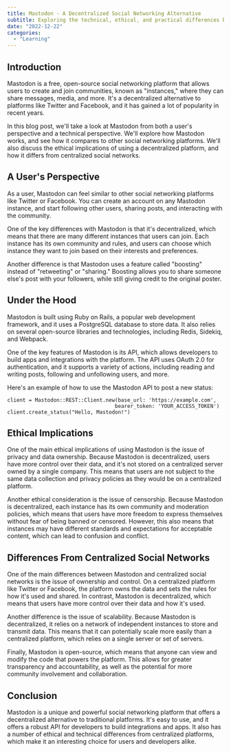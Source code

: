 ```yaml
---
title: Mastodon - A Decentralized Social Networking Alternative
subtitle: Exploring the technical, ethical, and practical differences between Mastodon and traditional platforms
date: "2022-12-22"
categories:
  - "Learning"
---
```


## Introduction

Mastodon is a free, open-source social networking platform that allows users to create and join communities, known as "instances," where they can share messages, media, and more. It's a decentralized alternative to platforms like Twitter and Facebook, and it has gained a lot of popularity in recent years.

In this blog post, we'll take a look at Mastodon from both a user's perspective and a technical perspective. We'll explore how Mastodon works, and see how it compares to other social networking platforms. We'll also discuss the ethical implications of using a decentralized platform, and how it differs from centralized social networks.

## A User's Perspective

As a user, Mastodon can feel similar to other social networking platforms like Twitter or Facebook. You can create an account on any Mastodon instance, and start following other users, sharing posts, and interacting with the community.

One of the key differences with Mastodon is that it's decentralized, which means that there are many different instances that users can join. Each instance has its own community and rules, and users can choose which instance they want to join based on their interests and preferences.

Another difference is that Mastodon uses a feature called "boosting" instead of "retweeting" or "sharing." Boosting allows you to share someone else's post with your followers, while still giving credit to the original poster.

## Under the Hood

Mastodon is built using Ruby on Rails, a popular web development framework, and it uses a PostgreSQL database to store data. It also relies on several open-source libraries and technologies, including Redis, Sidekiq, and Webpack.

One of the key features of Mastodon is its API, which allows developers to build apps and integrations with the platform. The API uses OAuth 2.0 for authentication, and it supports a variety of actions, including reading and writing posts, following and unfollowing users, and more.

Here's an example of how to use the Mastodon API to post a new status:

```
client = Mastodon::REST::Client.new(base_url: 'https://example.com',
                                   bearer_token: 'YOUR_ACCESS_TOKEN')
client.create_status("Hello, Mastodon!")
```

## Ethical Implications

One of the main ethical implications of using Mastodon is the issue of privacy and data ownership. Because Mastodon is decentralized, users have more control over their data, and it's not stored on a centralized server owned by a single company. This means that users are not subject to the same data collection and privacy policies as they would be on a centralized platform.

Another ethical consideration is the issue of censorship. Because Mastodon is decentralized, each instance has its own community and moderation policies, which means that users have more freedom to express themselves without fear of being banned or censored. However, this also means that instances may have different standards and expectations for acceptable content, which can lead to confusion and conflict.

## Differences From Centralized Social Networks

One of the main differences between Mastodon and centralized social networks is the issue of ownership and control. On a centralized platform like Twitter or Facebook, the platform owns the data and sets the rules for how it's used and shared. In contrast, Mastodon is decentralized, which means that users have more control over their data and how it's used.

Another difference is the issue of scalability. Because Mastodon is decentralized, it relies on a network of independent instances to store and transmit data. This means that it can potentially scale more easily than a centralized platform, which relies on a single server or set of servers.

Finally, Mastodon is open-source, which means that anyone can view and modify the code that powers the platform. This allows for greater transparency and accountability, as well as the potential for more community involvement and collaboration.

## Conclusion

Mastodon is a unique and powerful social networking platform that offers a decentralized alternative to traditional platforms. It's easy to use, and it offers a robust API for developers to build integrations and apps. It also has a number of ethical and technical differences from centralized platforms, which make it an interesting choice for users and developers alike.
